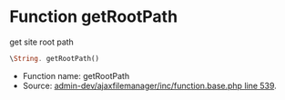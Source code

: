 Function getRootPath
===========================

get site root path



```php
\String. getRootPath()
```

* Function name: getRootPath
* Source: [admin-dev/ajaxfilemanager/inc/function.base.php line 539](https://github.com/PrestaShop/PrestaShop/blob/1.5.1.0/admin-dev/ajaxfilemanager/inc/function.base.php#L539).


